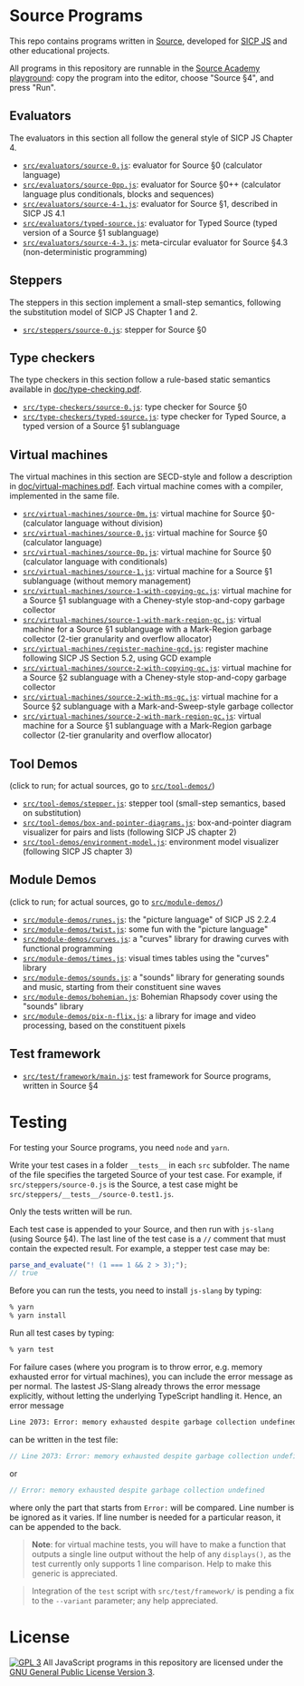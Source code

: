# Source Programs

This repo contains programs written in [Source](<https://en.wikipedia.org/wiki/Source_(programming_language)>), developed for [SICP JS](https://en.wikipedia.org/wiki/Structure_and_Interpretation_of_Computer_Programs,_JavaScript_Adaptation) and other educational projects.

All programs in this repository are runnable in the [Source Academy playground](https://sourceacademy.nus.edu.sg/playground#chap=4): copy the program into the editor, choose "Source §4", and press "Run".

## Evaluators

The evaluators in this section all follow the general style of SICP JS Chapter 4.

- [`src/evaluators/source-0.js`](https://github.com/source-academy/source-programs/blob/master/src/evaluators/source-0.js): evaluator for Source §0 (calculator language)
- [`src/evaluators/source-0pp.js`](https://github.com/source-academy/source-programs/blob/master/src/evaluators/source-0pp.js): evaluator for Source §0++ (calculator language plus conditionals, blocks and sequences)
- [`src/evaluators/source-4-1.js`](https://github.com/source-academy/source-programs/blob/master/src/evaluators/source-4-1.js): evaluator for Source §1, described in SICP JS 4.1
- [`src/evaluators/typed-source.js`](https://github.com/source-academy/source-programs/blob/master/src/evaluators/typed-source.js): evaluator for Typed Source (typed version of a Source §1 sublanguage)
- [`src/evaluators/source-4-3.js`](https://github.com/source-academy/source-programs/blob/master/src/evaluators/source-4-3.js): meta-circular evaluator for Source §4.3 (non-deterministic programming)

## Steppers

The steppers in this section implement a small-step semantics, following the substitution model of SICP JS Chapter 1 and 2.

- [`src/steppers/source-0.js`](https://github.com/source-academy/source-programs/blob/master/src/steppers/source-0.js): stepper for Source §0

## Type checkers

The type checkers in this section follow a rule-based static semantics available in [doc/type-checking.pdf](https://github.com/source-academy/source-programs/blob/master/doc/type-checking.pdf).

- [`src/type-checkers/source-0.js`](https://github.com/source-academy/source-programs/blob/master/): type checker for Source §0
- [`src/type-checkers/typed-source.js`](https://github.com/source-academy/source-programs/blob/master/src/type-checkers/source-0.js): type checker for Typed Source, a typed version of a Source §1 sublanguage

## Virtual machines

The virtual machines in this section are SECD-style and follow a description in [doc/virtual-machines.pdf](https://github.com/source-academy/source-programs/blob/master/doc/virtual-machines.pdf). Each virtual machine comes with a compiler, implemented in the same file.

- [`src/virtual-machines/source-0m.js`](https://github.com/source-academy/source-programs/blob/master/src/virtual-machines/source-0m.js): virtual machine for Source §0- (calculator language without division)
- [`src/virtual-machines/source-0.js`](https://github.com/source-academy/source-programs/blob/master/src/virtual-machines/source-0.js): virtual machine for Source §0 (calculator language)
- [`src/virtual-machines/source-0p.js`](https://github.com/source-academy/source-programs/blob/master/src/virtual-machines/source-0p.js): virtual machine for Source §0 (calculator language with conditionals)
- [`src/virtual-machines/source-1.js`](https://github.com/source-academy/source-programs/blob/master/src/virtual-machines/source-1.js): virtual machine for a Source §1 sublanguage (without memory management)
- [`src/virtual-machines/source-1-with-copying-gc.js`](https://github.com/source-academy/source-programs/blob/master/src/virtual-machines/source-1-with-copying-gc.js): virtual machine for a Source §1 sublanguage with a Cheney-style stop-and-copy garbage collector
- [`src/virtual-machines/source-1-with-mark-region-gc.js`](https://github.com/source-academy/source-programs/blob/master/src/virtual-machines/source-1-with-mark-region-gc.js): virtual machine for a Source §1 sublanguage with a Mark-Region garbage collector (2-tier granularity and overflow allocator)
- [`src/virtual-machines/register-machine-gcd.js`](https://github.com/source-academy/source-programs/blob/master/src/virtual-machines/register-machine-gcd.js): register machine following SICP JS Section 5.2, using GCD example
- [`src/virtual-machines/source-2-with-copying-gc.js`](https://github.com/source-academy/source-programs/blob/master/src/virtual-machines/source-2-with-copying-gc.js): virtual machine for a Source §2 sublanguage with a Cheney-style stop-and-copy garbage collector
- [`src/virtual-machines/source-2-with-ms-gc.js`](https://github.com/source-academy/source-programs/blob/master/src/virtual-machines/source-2-with-ms-gc.js): virtual machine for a Source §2 sublanguage with a Mark-and-Sweep-style garbage collector
- [`src/virtual-machines/source-2-with-mark-region-gc.js`](https://github.com/source-academy/source-programs/blob/master/src/virtual-machines/source-2-with-mark-region-gc.js): virtual machine for a Source §1 sublanguage with a Mark-Region garbage collector (2-tier granularity and overflow allocator)

## Tool Demos

(click to run; for actual sources, go to [`src/tool-demos/`](https://github.com/source-academy/source-programs/blob/master/src/tool-demos/))

- [`src/tool-demos/stepper.js`](https://tinyurl.com/SICPJS-stepper): stepper tool (small-step semantics, based on substitution)
- [`src/tool-demos/box-and-pointer-diagrams.js`](https://tinyurl.com/SICPJS-box-and-pointer): box-and-pointer diagram visualizer for pairs and lists (following SICP JS chapter 2)
- [`src/tool-demos/environment-model.js`](https://tinyurl.com/SICPJS-env-diagram): environment model visualizer (following SICP JS chapter 3)

## Module Demos

(click to run; for actual sources, go to [`src/module-demos/`](https://github.com/source-academy/source-programs/blob/master/src/module-demos/))

- [`src/module-demos/runes.js`](https://tinyurl.com/SICPJS-hearts): the "picture language" of SICP JS 2.2.4
- [`src/module-demos/twist.js`](https://tinyurl.com/SICPJS-twist): some fun with the "picture language"
- [`src/module-demos/curves.js`](https://tinyurl.com/SICPJS-circle): a "curves" library for drawing curves with functional programming
- [`src/module-demos/times.js`](https://tinyurl.com/SICPJS-timestables): visual times tables using the "curves" library
- [`src/module-demos/sounds.js`](https://tinyurl.com/SICPJS-siren): a "sounds" library for generating sounds and music, starting from their constituent sine waves
- [`src/module-demos/bohemian.js`](https://tinyurl.com/SICPJS-rhapsody): Bohemian Rhapsody cover using the "sounds" library
- [`src/module-demos/pix-n-flix.js`](https://tinyurl.com/SICP-distortion): a library for image and video processing, based on the constituent pixels

## Test framework

- [`src/test/framework/main.js`](https://github.com/source-academy/source-programs/blob/master/src/test/framework/): test framework for Source programs, written in Source §4

# Testing

For testing your Source programs, you need `node` and `yarn`.

Write your test cases in a folder `__tests__` in each `src` subfolder. The name of the file specifies the targeted Source of your test case. For example, if `src/steppers/source-0.js` is the Source, a test case might be `src/steppers/__tests__/source-0.test1.js`.

Only the tests written will be run.

Each test case is appended to your Source, and then run with `js-slang` (using Source §4). The last line of the test case is a `//` comment that must contain the expected result. For example, a stepper test case may be:

```js
parse_and_evaluate("! (1 === 1 && 2 > 3);");
// true
```

Before you can run the tests, you need to install `js-slang` by typing:

```sh
% yarn
% yarn install
```

Run all test cases by typing:

```sh
% yarn test
```

For failure cases (where you program is to throw error, e.g. memory exhausted error for virtual machines), you can include the error message as per normal. The lastest JS-Slang already throws the error message explicitly, without letting the underlying TypeScript handling it. Hence, an error message

```sh
Line 2073: Error: memory exhausted despite garbage collection undefined
```

can be written in the test file:

```js
// Line 2073: Error: memory exhausted despite garbage collection undefined
```

or

```js
// Error: memory exhausted despite garbage collection undefined
```

where only the part that starts from `Error:` will be compared. Line number is be ignored as it varies. If line number is needed for a particular reason, it can be appended to the back.

> **Note**: for virtual machine tests, you will have to make a function that outputs a single line output without the help of any `displays()`, as the test currently only supports 1 line comparison. Help to make this generic is appreciated.

> Integration of the `test` script with `src/test/framework/` is pending a fix to the `--variant` parameter; any help appreciated.

# License

[![GPL 3][gpl3-image]][gpl3]
All JavaScript programs in this repository are licensed under the
[GNU General Public License Version 3][gpl3].

[gpl3]: https://www.gnu.org/licenses/gpl-3.0.en.html
[gpl3-image]: https://upload.wikimedia.org/wikipedia/commons/thumb/7/79/License_icon-gpl.svg/50px-License_icon-gpl.svg.png
